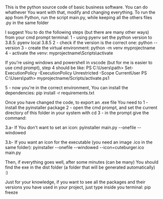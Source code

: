 
This is the python source code of basic business software.
You can do whathever You want with that, modify and changing everything.
To run the app from Python, run the script main.py, while keeping all the others files .py in the same folder

I suggest You to do the following steps (but there are many other ways) from your cmd prompt terminal:
1 - using pyenv set the python version to 3.8.5:  pyenv local 3.8.5
2 - check if the version is the correct one:      python --version
3 - create the virtual environment:               python -m venv myprojectname
4 - activate the venv:                            myprojectname\Scripts\activate

If you're using windows and powershell in vscode (but for me is easier to use cmd prompt), step 4 should be like:
PS C:\Users\path> Set-ExecutionPolicy -ExecutionPolicy Unrestricted -Scope CurrentUser
PS C:\Users\path> myprojectname/Scripts/activate.ps1

5 - now you're in the correct environment, You can install the dependencies: 
pip install -r requirements.txt


Once you have changed the code, to export an .exe file You need to 
1 - install the pyinstaller package
2 - open the cmd prompt, and set the current directory of this folder in your system with cd
3 - in the prompt give the command: 

3.a- If You don't want to set an icon:
pyinstaller main.py --onefile --windowed

3.b- If you want an icon for the executable (you need an image .ico in the same folder):
pyinstaller --onefile --windowed --icon=cuteburger.ico main.py

Then, if everything goes well, after some minutes (can be many) You should find the exe 
in the dist folder (a folder that will be generated automatically) 
:)

Just for your knowledge, if you want to see all the packages and their versions 
you have used in your project, just type inside you terminal: pip freeze